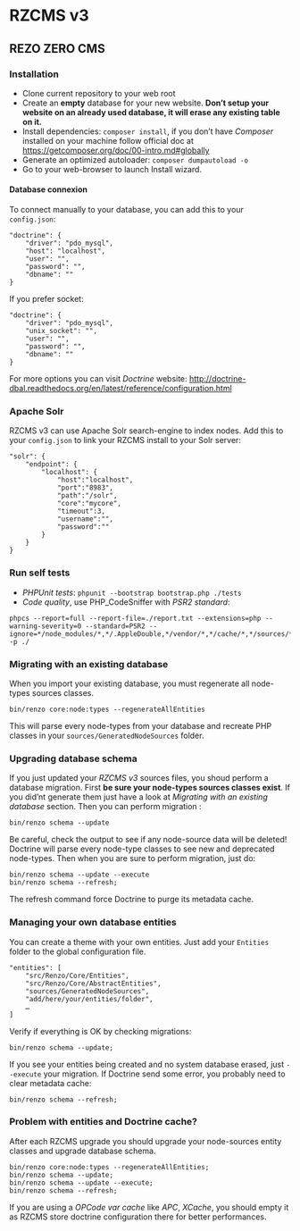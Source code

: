 # RZCMS v3
## REZO ZERO CMS

### Installation

* Clone current repository to your web root
* Create an **empty** database for your new website.
**Don’t setup your website on an already used database, it will erase any existing table on it.**
* Install dependencies: `composer install`, if you don’t have *Composer* installed on your machine
follow official doc at https://getcomposer.org/doc/00-intro.md#globally
* Generate an optimized autoloader: `composer dumpautoload -o`
* Go to your web-browser to launch Install wizard.

#### Database connexion

To connect manually to your database, you can add this to your `config.json`:

```
"doctrine": {
    "driver": "pdo_mysql",
    "host": "localhost",
    "user": "",
    "password": "",
    "dbname": ""
}
```

If you prefer socket:

```
"doctrine": {
    "driver": "pdo_mysql",
    "unix_socket": "",
    "user": "",
    "password": "",
    "dbname": ""
}
```

For more options you can visit *Doctrine* website: http://doctrine-dbal.readthedocs.org/en/latest/reference/configuration.html

### Apache Solr

RZCMS v3 can use Apache Solr search-engine to index nodes.
Add this to your `config.json` to link your RZCMS install to your Solr server:

```
"solr": {
    "endpoint": {
        "localhost": {
            "host":"localhost",
            "port":"8983",
            "path":"/solr",
            "core":"mycore",
            "timeout":3,
            "username":"",
            "password":""
        }
    }
}
```

### Run self tests

* *PHPUnit tests*: `phpunit --bootstrap bootstrap.php ./tests`
* *Code quality*, use PHP_CodeSniffer with *PSR2 standard*:
```
phpcs --report=full --report-file=./report.txt --extensions=php --warning-severity=0 --standard=PSR2 --ignore=*/node_modules/*,*/.AppleDouble,*/vendor/*,*/cache/*,*/sources/*,*/Tests/* -p ./
```

### Migrating with an existing database

When you import your existing database, you must regenerate all node-types sources classes.

```
bin/renzo core:node:types --regenerateAllEntities
```

This will parse every node-types from your database and recreate PHP classes in your `sources/GeneratedNodeSources` folder.

### Upgrading database schema

If you just updated your *RZCMS v3* sources files, you shoud perform a database migration.
First **be sure your node-types sources classes exist**.
If you did’nt generate them just have a look at *Migrating with an existing database* section.
Then you can perform migration :

```
bin/renzo schema --update
```

Be careful, check the output to see if any node-source data will be deleted!
Doctrine will parse every node-type classes to see new and deprecated node-types.
Then when you are sure to perform migration, just do:

```
bin/renzo schema --update --execute
bin/renzo schema --refresh;
```

The refresh command force Doctrine to purge its metadata cache.

### Managing your own database entities

You can create a theme with your own entities. Just add your `Entities` folder
to the global configuration file.

```
"entities": [
    "src/Renzo/Core/Entities",
    "src/Renzo/Core/AbstractEntities",
    "sources/GeneratedNodeSources",
    "add/here/your/entities/folder",
    …
]
```

Verify if everything is OK by checking migrations:

```
bin/renzo schema --update;
```

If you see your entities being created and no system database erased, just `--execute` your migration.
If Doctrine send some error, you probably need to clear metadata cache:

```
bin/renzo schema --refresh;
```

### Problem with entities and Doctrine cache?

After each RZCMS upgrade you should upgrade your node-sources entity classes and upgrade database schema.

```
bin/renzo core:node:types --regenerateAllEntities;
bin/renzo schema --update;
bin/renzo schema --update --execute;
bin/renzo schema --refresh;

```

If you are using a *OPCode var cache* like *APC*, *XCache*, you should empty it as RZCMS store doctrine
configuration there for better performances.

